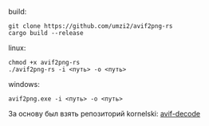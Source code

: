 build:
```
git clone https://github.com/umzi2/avif2png-rs
cargo build --release
```

linux:
```
chmod +x avif2png-rs 
./avif2png-rs -i <путь> -o <путь>
```
windows:
```
avif2png.exe -i <путь> -o <путь>
```
За основу был взять репозиторий kornelski: [avif-decode](https://github.com/kornelski/avif-decode)

